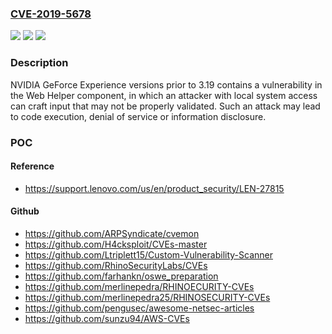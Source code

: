 ### [CVE-2019-5678](https://cve.mitre.org/cgi-bin/cvename.cgi?name=CVE-2019-5678)
![](https://img.shields.io/static/v1?label=Product&message=NVIDIA%20GeForce%20Experience&color=blue)
![](https://img.shields.io/static/v1?label=Version&message=n%2Fa&color=blue)
![](https://img.shields.io/static/v1?label=Vulnerability&message=code%20execution%2C%20denial%20of%20service%2C%20information%20disclosure&color=brighgreen)

### Description

NVIDIA GeForce Experience versions prior to 3.19 contains a vulnerability in the Web Helper component, in which an attacker with local system access can craft input that may not be properly validated. Such an attack may lead to code execution, denial of service or information disclosure.

### POC

#### Reference
- https://support.lenovo.com/us/en/product_security/LEN-27815

#### Github
- https://github.com/ARPSyndicate/cvemon
- https://github.com/H4cksploit/CVEs-master
- https://github.com/Ltriplett15/Custom-Vulnerability-Scanner
- https://github.com/RhinoSecurityLabs/CVEs
- https://github.com/farhankn/oswe_preparation
- https://github.com/merlinepedra/RHINOECURITY-CVEs
- https://github.com/merlinepedra25/RHINOSECURITY-CVEs
- https://github.com/pengusec/awesome-netsec-articles
- https://github.com/sunzu94/AWS-CVEs

